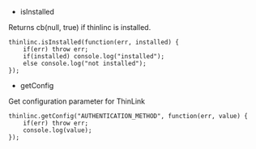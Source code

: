 * isInstalled

Returns cb(null, true) if thinlinc is installed.

```
thinlinc.isInstalled(function(err, installed) {
    if(err) throw err;
    if(installed) console.log("installed");
    else console.log("not installed");
});
```

* getConfig

Get configuration parameter for ThinLink

```
thinlinc.getConfig("AUTHENTICATION_METHOD", function(err, value) {
    if(err) throw err;
    console.log(value);
});
```
